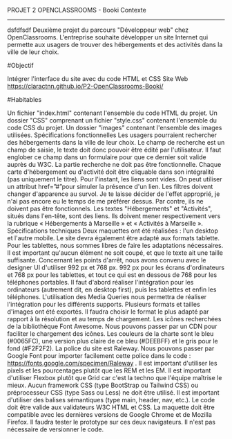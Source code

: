 PROJET 2 OPENCLASSROOMS - Booki
Contexte 
_____________________________________________________________________________ 

dsfdfsdf
Deuxième projet du parcours "Développeur web" chez OpenClassrooms. L'entreprise souhaite développer un site Internet qui permette aux usagers de trouver des hébergements et des activités dans la ville de leur choix.

#Objectif

Intégrer l'interface du site avec du code HTML et CSS
Site Web
https://claractnn.github.io/P2-OpenClassrooms-Booki/

#Habitables

Un fichier "index.html" contenant l'ensemble du code HTML du projet.
Un dossier "CSS" comprenant un fichier "style.css" contenant l'ensemble du code CSS du projet.
Un dossier "images" contenant l'ensemble des images utilisées.
Spécifications fonctionnelles
Les usagers pourraient rechercher des hébergements dans la ville de leur choix. Le champ de recherche est un champ de saisie, le texte doit donc pouvoir être édité par l'utilisateur. Il faut englober ce champ dans un formulaire pour que ce dernier soit valide auprès du W3C. La partie recherche ne doit pas être fonctionnelle.
Chaque carte d'hébergement ou d'activité doit être cliquable dans son intégralité (pas uniquement le titre). Pour l'instant, les liens sont vides. On peut utiliser un attribut href=”#”pour simuler la présence d'un lien.
Les filtres doivent changer d'apparence au survol. Je te laisse décider de l'effet approprié, je n'ai pas encore eu le temps de me préférer dessus. Par contre, ils ne doivent pas être fonctionnels.
Les textes "Hébergements" et "Activités", situés dans l'en-tête, sont des liens. Ils doivent mener respectivement vers la rubrique « Hébergements à Marseille » et « Activités à Marseille ».
Spécifications techniques
Deux maquettes ont été réalisées : l'un desktop et l'autre mobile. Le site devra également être adapté aux formats tablette. Pour les tablettes, nous sommes libres de faire les adaptations nécessaires. Il est important qu'aucun élément ne soit coupé, et que le texte ait une taille suffisante.
Concernant les points d'arrêt, nous avons convenu avec le designer UI d'utiliser 992 px et 768 px. 992 px pour les écrans d'ordinateurs et 768 px pour les tablettes, et tout ce qui est en dessous de 768 pour les téléphones portables.
Il faut d'abord réaliser l'intégration pour les ordinateurs (autrement dit, en desktop first), puis les tablettes et enfin les téléphones. L'utilisation des Media Queries nous permettra de réaliser l'intégration pour les différents supports.
Plusieurs formats et tailles d'images ont été exportés. Il faudra choisir le format le plus adapté par rapport à la résolution et au temps de chargement.
Les icônes recherchées de la bibliothèque Font Awesome. Nous pouvons passer par un CDN pour faciliter le chargement des icônes.
Les couleurs de la charte sont le bleu (#0065FC), une version plus claire de ce bleu (#DEEBFF) et le gris pour le fond (#F2F2F2).
La police du site est Raleway. Nous pouvons passer par Google Font pour importer facilement cette police dans le code : https://fonts.google.com/specimen/Raleway .
Il est important d'utiliser les pixels et les pourcentages plutôt que les REM et les EM.
Il est important d'utiliser Flexbox plutôt que Grid car c'est la techno que l'équipe maîtrise le mieux.
Aucun framework CSS (type BootStrap ou Tailwind CSS) ou préprocesseur CSS (type Sass ou Less) ne doit être utilisé.
Il est important d'utiliser des balises sémantiques (type main, header, nav, etc.).
Le code doit être valide aux validateurs W3C HTML et CSS.
La maquette doit être compatible avec les dernières versions de Google Chrome et de Mozilla Firefox. Il faudra tester le prototype sur ces deux navigateurs.
Il n'est pas nécessaire de versionner le code.

